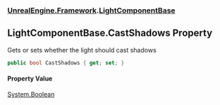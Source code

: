 ### [UnrealEngine.Framework](UnrealEngine_Framework.md 'UnrealEngine.Framework').[LightComponentBase](LightComponentBase.md 'UnrealEngine.Framework.LightComponentBase')
## LightComponentBase.CastShadows Property
Gets or sets whether the light should cast shadows  
```csharp
public bool CastShadows { get; set; }
```
#### Property Value
[System.Boolean](https://docs.microsoft.com/en-us/dotnet/api/System.Boolean 'System.Boolean')

